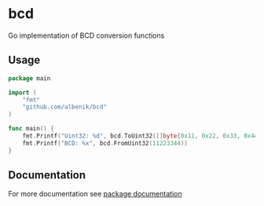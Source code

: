 # bcd

Go implementation of BCD conversion functions

## Usage

```go
package main

import (
	"fmt"
	"github.com/albenik/bcd"
)

func main() {
	fmt.Printf("Uint32: %d", bcd.ToUint32([]byte{0x11, 0x22, 0x33, 0x44}))
	fmt.Printf("BCD: %x", bcd.FromUint32(11223344))
}
```

## Documentation

For more documentation see
[package documentation](https://godoc.org/github.com/albenik/bcd)
